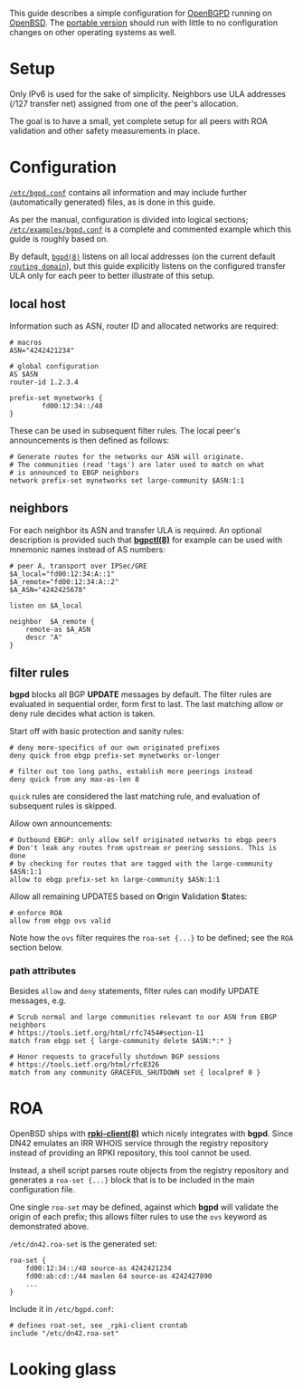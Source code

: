 This guide describes a simple configuration for [OpenBGPD](https://openbgpd.org) running on [OpenBSD](https://openbsd.org).
The [portable version](https://openbgpd.org/ftp.html) should run with little to no configuration changes on other operating systems as well.

# Setup
Only IPv6 is used for the sake of simplicity.
Neighbors use ULA addresses (/127 transfer net) assigned from one of the peer's allocation.

The goal is to have a small, yet complete setup for all peers with ROA validation and other safety measurements in place.

# Configuration
[`/etc/bgpd.conf`](https://man.openbsd.org/bgpd.conf.5) contains all information and may include further (automatically generated) files, as is done in this guide.

As per the manual, configuration is divided into logical sections;  [`/etc/examples/bgpd.conf`](http://cvsweb.openbsd.org/cgi-bin/cvsweb/~checkout~/src/etc/examples/bgpd.conf?rev=HEAD&content-type=text/plain&only_with_tag=MAIN) is a complete and commented example which this guide is roughly based on.

By default, [`bgpd(8)`](http://man.openbsd.org/bgpd.8) listens on all local addresses (on the current default [`routing domain`](http://man.openbsd.org/rdomain.4)), but this guide explicitly listens on the configured transfer ULA only for each peer to better illustrate of this setup.

## local host
Information such as ASN, router ID and allocated networks are required:
```
# macros
ASN="4242421234"

# global configuration
AS $ASN
router-id 1.2.3.4

prefix-set mynetworks {
        fd00:12:34::/48
}
```

These can be used in subsequent filter rules.
The local peer's announcements is then defined as follows:
```
# Generate routes for the networks our ASN will originate.
# The communities (read 'tags') are later used to match on what
# is announced to EBGP neighbors
network prefix-set mynetworks set large-community $ASN:1:1
```

## neighbors
For each neighbor its ASN and transfer ULA is required.
An optional description is provided such that [**bgpctl(8)**](http://man.openbsd.org/bgpctl.8) for example can be used with mnemonic names instead of AS numbers:
```
# peer A, transport over IPSec/GRE
$A_local="fd00:12:34:A::1"
$A_remote="fd00:12:34:A::2"
$A_ASN="4242425678"

listen on $A_local

neighbor  $A_remote {
    remote-as $A_ASN
    descr "A"
}
```

## filter rules
**bgpd** blocks all BGP __UPDATE__ messages by default.
The filter rules are evaluated in sequential order, form first to last.
The last matching allow or deny rule decides what action is taken.

Start off with basic protection and sanity rules:
```
# deny more-specifics of our own originated prefixes
deny quick from ebgp prefix-set mynetworks or-longer

# filter out too long paths, establish more peerings instead
deny quick from any max-as-len 8
```

`quick` rules are considered the last matching rule, and evaluation of subsequent rules is skipped.

Allow own announcements:
```
# Outbound EBGP: only allow self originated networks to ebgp peers
# Don't leak any routes from upstream or peering sessions. This is done
# by checking for routes that are tagged with the large-community $ASN:1:1
allow to ebgp prefix-set kn large-community $ASN:1:1
```

Allow all remaining UPDATES based on **O**rigin **V**alidation **S**tates:
```
# enforce ROA
allow from ebgp ovs valid
```

Note how the `ovs` filter requires the `roa-set {...}` to be defined;  see the `ROA` section below.

### path attributes
Besides `allow` and `deny` statements, filter rules can modify UPDATE messages, e.g.
```
# Scrub normal and large communities relevant to our ASN from EBGP neighbors
# https://tools.ietf.org/html/rfc7454#section-11
match from ebgp set { large-community delete $ASN:*:* }

# Honor requests to gracefully shutdown BGP sessions
# https://tools.ietf.org/html/rfc8326
match from any community GRACEFUL_SHUTDOWN set { localpref 0 }
```

# ROA
OpenBSD ships with [**rpki-client(8)**](http://man.openbsd.org/rpki-client.8) which nicely integrates with **bgpd**.
Since DN42 emulates an IRR WHOIS service through the registry repository instead of providing an RPKI repository, this tool cannot be used.

Instead, a shell script parses route objects from the registry repository and generates a `roa-set {...}` block that is to be included in the main configuration file.

One single `roa-set` may be defined, against which **bgpd** will validate the origin of each prefix;  this allows filter rules to use the `ovs` keyword as demonstrated above.

`/etc/dn42.roa-set` is the generated set:
```
roa-set {
    fd00:12:34::/48 source-as 4242421234
    fd00:ab:cd::/44 maxlen 64 source-as 4242427890
    ...
}
```

Include it in `/etc/bgpd.conf`:
```
# defines roat-set, see _rpki-client crontab
include "/etc/dn42.roa-set"
```

# Looking glass